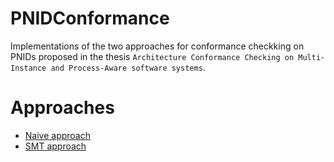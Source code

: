 # PNIDConformance
Implementations of the two approaches for conformance checkking on PNIDs proposed in the thesis `Architecture Conformance Checking on Multi-Instance and Process-Aware software systems`.

# Approaches
- [Naive approach](Naive%20approach/)
- [SMT approach](SMT%20approach/)
